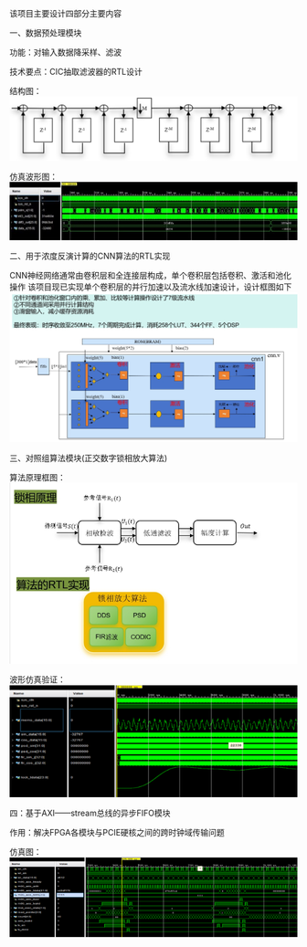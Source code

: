该项目主要设计四部分主要内容

一、数据预处理模块

功能：对输入数据降采样、滤波

技术要点：CIC抽取滤波器的RTL设计

结构图：
![image](https://github.com/hustyll/PAS_CNN_FPGA/blob/main/image/%E4%B8%89%E7%BA%A7CIC.png)

仿真波形图：
![image](https://github.com/hustyll/PAS_CNN_FPGA/blob/main/image/CIC%E4%BB%BF%E7%9C%9F.jpg)

二、用于浓度反演计算的CNN算法的RTL实现

CNN神经网络通常由卷积层和全连接层构成，单个卷积层包括卷积、激活和池化操作
该项目现已实现单个卷积层的并行加速以及流水线加速设计，设计框图如下
![image](https://github.com/hustyll/PAS_CNN_FPGA/blob/main/image/%E5%8D%95%E5%B1%82%E5%8D%B7%E7%A7%AF%E5%8A%A0%E9%80%9F%E6%A1%86%E5%9B%BE.png)

三、对照组算法模块(正交数字锁相放大算法)

算法原理框图：
![image](https://github.com/hustyll/PAS_CNN_FPGA/blob/main/image/%E6%95%B0%E5%AD%97%E9%94%81%E7%9B%B8%E6%94%BE%E5%A4%A7%E7%AE%97%E6%B3%95.png)

波形仿真验证：
![image](https://github.com/hustyll/PAS_CNN_FPGA/blob/main/image/%E9%94%81%E7%9B%B8%E6%94%BE%E5%A4%A7%E7%AE%97%E6%B3%95%E4%BB%BF%E7%9C%9F%E6%B3%A2%E5%BD%A2.png)

四：基于AXI——stream总线的异步FIFO模块

作用：解决FPGA各模块与PCIE硬核之间的跨时钟域传输问题

仿真图：
![image](https://github.com/hustyll/PAS_CNN_FPGA/blob/main/image/AXI_FIFO.png)


